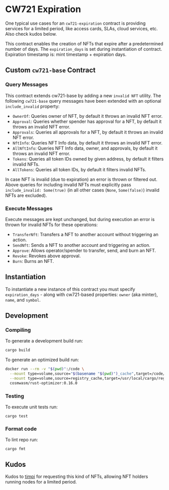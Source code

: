 # CW721 Expiration

One typical use cases for an `cw721-expiration` contract is providing services for a limited period, like access cards, SLAs, cloud services, etc. Also check kudos below.

This contract enables the creation of NFTs that expire after a predetermined number of days. The `expiration_days` is set during instantiation of contract.
Expiration timestamp is: mint timestamp + expiration days.


## Custom `cw721-base` Contract

### Query Messages

This contract extends cw721-base by adding a new `invalid NFT` utility. The following `cw721-base` query messages have been extended with an optional `include_invalid` property:

- `OwnerOf`: Queries owner of NFT, by default it throws an invalid NFT error.
- `Approval`: Queries whether spender has approval for a NFT, by default it throws an invalid NFT error.
- `Approvals`: Queries all approvals for a NFT, by default it throws an invalid NFT error.
- `NftInfo`: Queries NFT Info data, by default it throws an invalid NFT error.
- `AllNftInfo`: Queries NFT Info data, owner, and approvals, by default it throws an invalid NFT error.
- `Tokens`: Queries all token IDs owned by given address, by default it filters invalid NFTs.
- `AllTokens`: Queries all token IDs, by default it filters invalid NFTs.

In case NFT is invalid (due to expiration) an error is thrown or filtered out. Above queries for including invalid NFTs must explicitly pass `include_invalid: Some(true)` (in all other cases (`None`, `Some(false)`) invalid NFTs are excluded).

### Execute Messages

Execute messages are kept unchanged, but during execution an error is thrown for invalid NFTs for these operations:

- `TransferNft`: Transfers a NFT to another account without triggering an action.
- `SendNft`: Sends a NFT to another account and triggering an action.
- `Approve`: Allows operator/spender to transfer, send, and burn an NFT.
- `Revoke`: Revokes above approval.
- `Burn`: Burns an NFT.

## Instantiation

To instantiate a new instance of this contract you must specify `expiration_days` - along with cw721-based properties: `owner` (aka minter), `name`, and `symbol`.

## Development

### Compiling

To generate a development build run:

```sh
cargo build
```

To generate an optimized build run:

```sh
docker run --rm -v "$(pwd)":/code \
  --mount type=volume,source="$(basename "$(pwd)")_cache",target=/code/target \
  --mount type=volume,source=registry_cache,target=/usr/local/cargo/registry \
  cosmwasm/rust-optimizer:0.16.0
```

### Testing
To execute unit tests run:
```
cargo test
```

### Format code
To lint repo run:
```
cargo fmt
```

## Kudos

Kudos to [timpi](https://timpi.io/) for requesting this kind of NFTs, allowing NFT holders running nodes for a limited period.